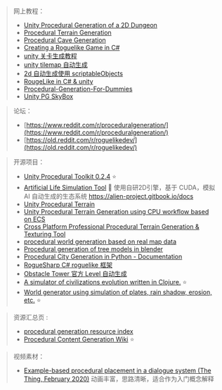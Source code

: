 > 网上教程：
>
> - [Unity Procedural Generation of a 2D Dungeon](https://www.youtube.com/watch?v=-QOCX6SVFsk&list=PLcRSafycjWFenI87z7uZHFv6cUG2Tzu9v&index=1)
> - [Procedural Terrain Generation](https://www.youtube.com/watch?v=wbpMiKiSKm8&list=PLFt_AvWsXl0eBW2EiBtl_sxmDtSgZBxB3&index=1)
> - [Procedural Cave Generation](https://www.youtube.com/watch?v=v7yyZZjF1z4&list=PLFt_AvWsXl0eZgMK_DT5_biRkWXftAOf9)
> - [Creating a Roguelike Game in C#](https://roguesharp.wordpress.com/)
> - [unity 关卡生成教程](https://gamedevacademy.org/complete-guide-to-procedural-level-generation-in-unity-part-1/)
> - [unity tilemap 自动生成](https://blog.unity.com/technology/procedural-patterns-you-can-use-with-tilemaps-part-i)
> - [2d 自动生成使用 scriptableObjects](https://www.gamedeveloper.com/design/2d-procedural-generation-in-unity-with-scriptableobjects)
> - [RougeLike in C# & unity](https://tilcode.blog/2019/06/23/roguelike-c-in-unity-2-13-the-generic-entity-the-render-functions-and-the-map/)
> - [Procedural-Generation-For-Dummies](https://martindevans.me/game-development/2016/01/14/Procedural-Generation-For-Dummies-Galaxies/)
> - [Unity PG SkyBox](https://scribe.rip/@jannik_boysen/procedural-skybox-shader-137f6b0cb77c)


> 论坛：
>
> - [https://www.reddit.com/r/proceduralgeneration/](https://www.reddit.com/r/proceduralgeneration/)
> - [https://old.reddit.com/r/roguelikedev/](https://old.reddit.com/r/roguelikedev/)

> 开源项目：
> - [Unity Procedural Toolkit 0.2.4](https://github.com/Syomus/ProceduralToolkit) :star:
> - [Artificial Life Simulation Tool](https://github.com/chrxh/alien) :star2: 使用自研2D引擎，基于 CUDA，模拟 AI 自动生成的生态系统 https://alien-project.gitbook.io/docs
> - [Unity Procedural Terrain](https://github.com/theSoenke/ProceduralTerrain)
> - [Unity Procedural Terrain Generation using CPU workflow based on ECS](https://github.com/ErikMoczi/Unity.ProceduralContentGeneration-Terrain)
> - [Cross Platform Professional Procedural Terrain Generation & Texturing Tool](https://github.com/Jaysmito101/TerraForge3D)
> - [procedural world generation based on real map data](https://github.com/reinterpretcat/utymap)
> - [Procedural generation of tree models in blender](https://github.com/friggog/tree-gen)
> - [Procedural City Generation in Python - Documentation](http://josauder.github.io/procedural_city_generation/)
> - [RogueSharp C# roguelike 框架](https://github.com/FaronBracy/RogueSharp)
> - [Obstacle Tower 官方 Level 自动生成](https://github.com/Unity-Technologies/obstacle-tower-source)
> - [A simulator of civilizations evolution written in Clojure.](https://github.com/ftomassetti/civs) :star:
> - [World generator using simulation of plates, rain shadow, erosion, etc.](https://github.com/Mindwerks/worldengine) :star:

> 资源汇总页 :
> 
> - [procedural generation resource index](https://github.com/kchapelier/procedural-generation)
> - [Procedural Content Generation Wiki](http://pcg.wikidot.com/) :star:

> 视频素材：
>
> - [Example-based procedural placement in a dialogue system (The Thing, February 2020)](https://www.youtube.com/watch?v=yED9t2tImog) 动画丰富，思路清晰，适合作为入门概念解释